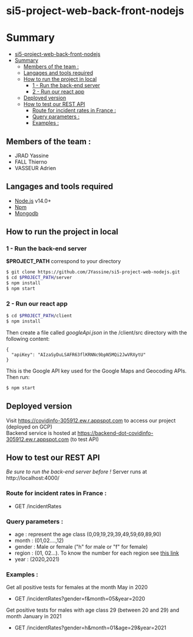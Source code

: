 # si5-project-web-back-front-nodejs

# Summary

- [si5-project-web-back-front-nodejs](#si5-project-web-back-front-nodejs)
- [Summary](#summary)
  - [Members of the team :](#members-of-the-team-)
  - [Langages and tools required](#langages-and-tools-required)
  - [How to run the project in local](#how-to-run-the-project-in-local)
    - [1 - Run the back-end server](#1---run-the-back-end-server)
    - [2 - Run our react app](#2---run-our-react-app)
  - [Deployed version](#deployed-version)
  - [How to test our REST API](#how-to-test-our-rest-api)
    - [Route for incident rates in France :](#route-for-incident-rates-in-france-)
    - [Query parameters :](#query-parameters-)
    - [Examples :](#examples-)

## Members of the team :

- JRAD Yassine
- FALL Thierno
- VASSEUR Adrien

## Langages and tools required

- [Node.js](https://nodejs.org/en/download/) v14.0+
- [Npm](https://www.npmjs.com/get-npm)
- [Mongodb](https://www.mongodb.com/try/download/community)

## How to run the project in local

### 1 - Run the back-end server

**$PROJECT_PATH** correspond to your directory

```sh
$ git clone https://github.com/JYassine/si5-project-web-nodejs.git
$ cd $PROJECT_PATH/server
$ npm install
$ npm start
```

### 2 - Run our react app

```sh
$ cd $PROJECT_PATH/client
$ npm install
```  

Then create a file called _googleApi.json_ in the /client/src directory with the following content:  
```
{
  "apiKey": "AIzaSyDuLSAFR63flKRNNc9bpN5MQi2JwVRXytU"
}
```  
This is the Google API key used for the Google Maps and Geocoding APIs.  
Then run:  
```sh
$ npm start
```  

## Deployed version

Visit https://covidinfo-305912.ew.r.appspot.com to access our project (deployed on GCP)  
Backend service is hosted at https://backend-dot-covidinfo-305912.ew.r.appspot.com (to test API)

## How to test our REST API

_Be sure to run the back-end server before !_
Server runs at http://localhost:4000/

### Route for incident rates in France :

- GET /incidentRates

### Query parameters :

- age : represent the age class (0,09,19,29,39,49,59,69,89,90)
- month : (01,02....,12)
- gender : Male or female ("h" for male or "f" for female)
- region : (01, 02...). To know the number for each region see [this link](https://fr.wikipedia.org/wiki/R%C3%A9gion_fran%C3%A7aise#Liste_et_caract%C3%A9ristiques_des_r%C3%A9gions_actuelles)  
- year : (2020,2021)
  

### Examples :

Get all positive tests for females at the month May in 2020

- GET /incidentRates?gender=f&month=05&year=2020

Get positive tests for males with age class 29 (between 20 and 29) and month January in 2021

- GET /incidentRates?gender=h&month=01&age=29&year=2021
